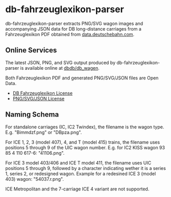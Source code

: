 # db-fahrzeuglexikon-parser

db-fahrzeuglexikon-parser extracts PNG/SVG wagon images and accompanying JSON
data for DB long-distance carriages from a Fahrzeuglexikon PDF obtained from
[data.deutschebahn.com](https://data.deutschebahn.com/dataset/fahrzeuglexikon).

## Online Services

The latest JSON, PNG, and SVG output produced by db-fahrzeuglexikon-parser is
available online at
[dbdb/db\_wagen](https://lib.finalrewind.org/dbdb/db_wagen/).

Both Fahrzeuglexikon PDF and generated PNG/SVG/JSON files are Open Data.

* [DB Fahrzeuglexikon License](https://data.deutschebahn.com/dataset/fahrzeuglexikon)
* [PNG/SVG/JSON License](https://lib.finalrewind.org/dbdb/db_wagen/COPYING)

## Naming Schema

For standalone carriages (IC, IC2 Twindex), the filename is the wagon type.
E.g. "Bimmdzf.png" or "DBpza.png".

For ICE 1, 2, 3 (model 407), 4, and T (model 415) trains, the filename uses
positions 5 through 9 of the UIC wagon number. E.g. for IC2 KISS wagon 93 85 4
110 617-6: "41106.png".

For ICE 3 model 403/406 and ICE T model 411, the filename uses UIC positions 5
through 9, followed by a character indicating wether it is a series 1, series
2, or redesigned wagon. Example for a redesined ICE 3 (model 403) wagon:
"54037.r.png".

ICE Metropolitan and the 7-carriage ICE 4 variant are not supported.
